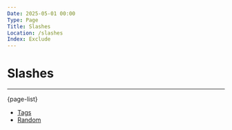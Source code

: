 ```yaml
---
Date: 2025-05-01 00:00
Type: Page
Title: Slashes
Location: /slashes
Index: Exclude
---
```


# Slashes


---

{page-list}

- [Tags](/tags)
- [Random](/random)
